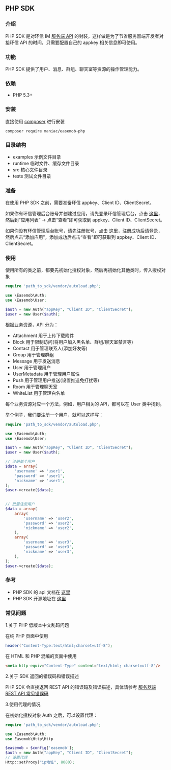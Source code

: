 ## PHP SDK

### 介绍
PHP SDK 是对环信 IM [服务端 API](https://docs-im.easemob.com/im/server/ready/intro) 的封装，这样做是为了节省服务器端开发者对接环信 API 的时间，只需要配置自己的 appkey 相关信息即可使用。

### 功能
PHP SDK 提供了用户、消息、群组、聊天室等资源的操作管理能力。

### 依赖
- PHP 5.3+

### 安装
直接使用 [composer](https://www.phpcomposer.com/) 进行安装

```
composer require maniac/easemob-php
```

### 目录结构
- examples 示例文件目录
- runtime 临时文件、缓存文件目录
- src 核心文件目录
- tests 测试文件目录

### 准备
在使用 PHP SDK 之前，需要准备环信 appkey、Client ID、ClientSecret。

如果你有环信管理后台账号并创建过应用，请先登录环信管理后台，点击 [这里](https://console.easemob.com/user/login)，然后到“应用列表” → 点击“查看”即可获取到 appkey、Client ID、ClientSecret。

如果你没有环信管理后台账号，请先注册账号，点击 [这里](https://console.easemob.com/user/register)，注册成功后请登录，然后点击“添加应用”，添加成功后点击“查看”即可获取到 appkey、Client ID、ClientSecret。

### 使用
使用所有的类之前，都要先初始化授权对象，然后再初始化其他类时，传入授权对象
```php
require 'path_to_sdk/vendor/autoload.php';

use \Easemob\Auth;
use \Easemob\User;

$auth = new Auth("appKey", "Client ID", "ClientSecret");
$user = new User($auth);
```

根据业务资源，API 分为：

- Attachment 用于上传下载附件
- Block 用于限制访问(将用户加入黑名单、群组/聊天室禁言等)
- Contact 用于管理联系人(添加好友等)
- Group 用于管理群组
- Message 用于发送消息
- User 用于管理用户
- UserMetadata 用于管理用户属性
- Push 用于管理用户推送(设置推送免打扰等)
- Room 用于管理聊天室
- WhiteList 用于管理白名单

每个业务资源对应一个方法，例如，用户相关的 API，都可以在 User 类中找到。

举个例子，我们要注册一个用户，就可以这样写：

```php
require 'path_to_sdk/vendor/autoload.php';

use \Easemob\Auth;
use \Easemob\User;

$auth = new Auth("appKey", "Client ID", "ClientSecret");
$user = new User($auth);

// 注册单个用户
$data = array(
    'username' => 'user1',
    'password' => 'user1',
    'nickname' => 'user1',
);
$user->create($data);

 
// 批量注册用户
$data = array(
    array(
        'username' => 'user2',
        'password' => 'user2',
        'nickname' => 'user2',
    ),
    array(
        'username' => 'user3',
        'password' => 'user3',
        'nickname' => 'user3',
    ),
);
$user->create($data);
```

### 参考
- PHP SDK 的 api 文档在 [这里]()
- PHP SDK 开源地址在 [这里](https://github.com/easemob/im-php-server-sdk)

### 常见问题

1.关于 PHP 低版本中文乱码问题

在纯 PHP 页面中使用

```php
header("Content-Type:text/html;charset=utf-8");
```

在 HTML 和 PHP 混编的页面中使用

```html
<meta http-equiv="Content-Type" content="text/html; charset=utf-8"/>
```

2.关于 SDK 返回的错误码和错误描述

PHP SDK 会直接返回 REST API 的错误码及错误描述，具体请参考 [服务器端 REST API 常见错误码](https://docs-im.easemob.com/im/other/errorcode/restapi)

3.使用代理的情况

在初始化授权对象 Auth 之后，可以设置代理：

```php
require 'path_to_sdk/vendor/autoload.php';

use \Easemob\Auth;
use Easemob\Http\Http

$easemob = $config['easemob'];
$auth = new Auth("appKey", "Client ID", "ClientSecret");
// 设置代理
Http::setProxy("ip地址", 8080);
```
